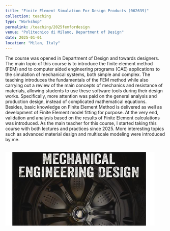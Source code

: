 ```yaml
---
title: "Finite Element Simulation For Design Products (062639)"
collection: teaching
type: "Workshop"
permalink: /teaching/2025femfordesign
venue: "Politecnico di Milano, Department of Design"
date: 2025-01-01
location: "Milan, Italy"
---
```


The course was opened in Department of Design and towards designers. The main topic of this course is to introduce the finite element method (FEM) and to computer aided engineering programs (CAE) applications to the simulation of mechanical systems, both simple and complex. The teaching introduces the fundamentals of the FEM method while also carrying out a review of the main concepts of mechanics and resistance of materials, allowing students to use these software tools during their design works. Specifically, more attention was paid on the general analysis and production design, instead of complicated mathematical equations. Besides, basic knowledge on Finite Element Method is delivered as well as development of Finite Element model fitting for purpose. At the very end, validation and analysis based on the results of Finite Element calculations was introduced. As the main teacher for this course, I started taking this course with both lectures and practices since 2025. More interesting topics such as advanced material design and multiscale modeling were introduced by me.

<br/><img src='/images/FEMfordesign.png'> 
